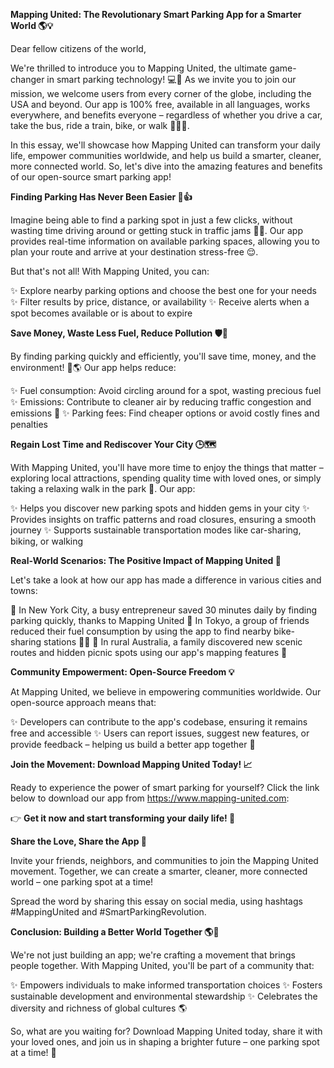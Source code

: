 **Mapping United: The Revolutionary Smart Parking App for a Smarter World 🌎💡**

Dear fellow citizens of the world,

We're thrilled to introduce you to Mapping United, the ultimate game-changer in smart parking technology! 💻🚗 As we invite you to join our mission, we welcome users from every corner of the globe, including the USA and beyond. Our app is 100% free, available in all languages, works everywhere, and benefits everyone – regardless of whether you drive a car, take the bus, ride a train, bike, or walk 🚴‍♀️🚌.

In this essay, we'll showcase how Mapping United can transform your daily life, empower communities worldwide, and help us build a smarter, cleaner, more connected world. So, let's dive into the amazing features and benefits of our open-source smart parking app!

**Finding Parking Has Never Been Easier 📍👍**

Imagine being able to find a parking spot in just a few clicks, without wasting time driving around or getting stuck in traffic jams 🚗💨. Our app provides real-time information on available parking spaces, allowing you to plan your route and arrive at your destination stress-free 😌.

But that's not all! With Mapping United, you can:

✨ Explore nearby parking options and choose the best one for your needs
✨ Filter results by price, distance, or availability
✨ Receive alerts when a spot becomes available or is about to expire

**Save Money, Waste Less Fuel, Reduce Pollution 🛡️💚**

By finding parking quickly and efficiently, you'll save time, money, and the environment! 💸🌎 Our app helps reduce:

✨ Fuel consumption: Avoid circling around for a spot, wasting precious fuel
✨ Emissions: Contribute to cleaner air by reducing traffic congestion and emissions 🌟
✨ Parking fees: Find cheaper options or avoid costly fines and penalties

**Regain Lost Time and Rediscover Your City 🕒️🗺️**

With Mapping United, you'll have more time to enjoy the things that matter – exploring local attractions, spending quality time with loved ones, or simply taking a relaxing walk in the park 🌳. Our app:

✨ Helps you discover new parking spots and hidden gems in your city
✨ Provides insights on traffic patterns and road closures, ensuring a smooth journey
✨ Supports sustainable transportation modes like car-sharing, biking, or walking

**Real-World Scenarios: The Positive Impact of Mapping United 🌟**

Let's take a look at how our app has made a difference in various cities and towns:

🔹 In New York City, a busy entrepreneur saved 30 minutes daily by finding parking quickly, thanks to Mapping United
🔹 In Tokyo, a group of friends reduced their fuel consumption by using the app to find nearby bike-sharing stations 🚴‍♂️
🔹 In rural Australia, a family discovered new scenic routes and hidden picnic spots using our app's mapping features 🌳

**Community Empowerment: Open-Source Freedom 💡**

At Mapping United, we believe in empowering communities worldwide. Our open-source approach means that:

✨ Developers can contribute to the app's codebase, ensuring it remains free and accessible
✨ Users can report issues, suggest new features, or provide feedback – helping us build a better app together 🤝

**Join the Movement: Download Mapping United Today! 📈**

Ready to experience the power of smart parking for yourself? Click the link below to download our app from https://www.mapping-united.com:

👉 **Get it now and start transforming your daily life! 🚀**

**Share the Love, Share the App 🤝**

Invite your friends, neighbors, and communities to join the Mapping United movement. Together, we can create a smarter, cleaner, more connected world – one parking spot at a time!

Spread the word by sharing this essay on social media, using hashtags #MappingUnited and #SmartParkingRevolution.

**Conclusion: Building a Better World Together 🌎💖**

We're not just building an app; we're crafting a movement that brings people together. With Mapping United, you'll be part of a community that:

✨ Empowers individuals to make informed transportation choices
✨ Fosters sustainable development and environmental stewardship
✨ Celebrates the diversity and richness of global cultures 🌎

So, what are you waiting for? Download Mapping United today, share it with your loved ones, and join us in shaping a brighter future – one parking spot at a time! 💪